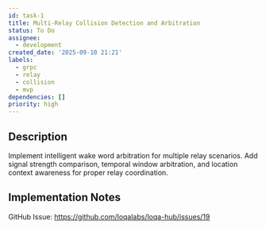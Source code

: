```yaml
---
id: task-1
title: Multi-Relay Collision Detection and Arbitration
status: To Do
assignee:
  - development
created_date: '2025-09-10 21:21'
labels:
  - grpc
  - relay
  - collision
  - mvp
dependencies: []
priority: high
---
```


## Description

Implement intelligent wake word arbitration for multiple relay scenarios. Add signal strength comparison, temporal window arbitration, and location context awareness for proper relay coordination.

## Implementation Notes

GitHub Issue: https://github.com/loqalabs/loqa-hub/issues/19
